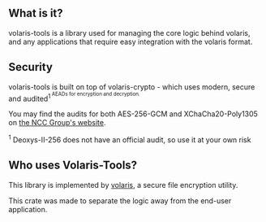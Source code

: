  ## What is it?

 volaris-tools is a library used for managing the core logic behind volaris, and any applications that require easy integration with the volaris format.

 ## Security

 volaris-tools is built on top of volaris-crypto - which uses modern, secure and audited<sup>1<sup> AEADs for encryption and decryption.

 You may find the audits for both AES-256-GCM and XChaCha20-Poly1305 on [the NCC Group's website](https://research.nccgroup.com/2020/02/26/public-report-rustcrypto-aes-gcm-and-chacha20poly1305-implementation-review/).

 <sup>1</sup> Deoxys-II-256 does not have an official audit, so use it at your own risk

 ## Who uses Volaris-Tools?

 This library is implemented by [volaris](https://github.com/volar-is/volaris), a secure file
 encryption utility.

 This crate was made to separate the logic away from the end-user application.